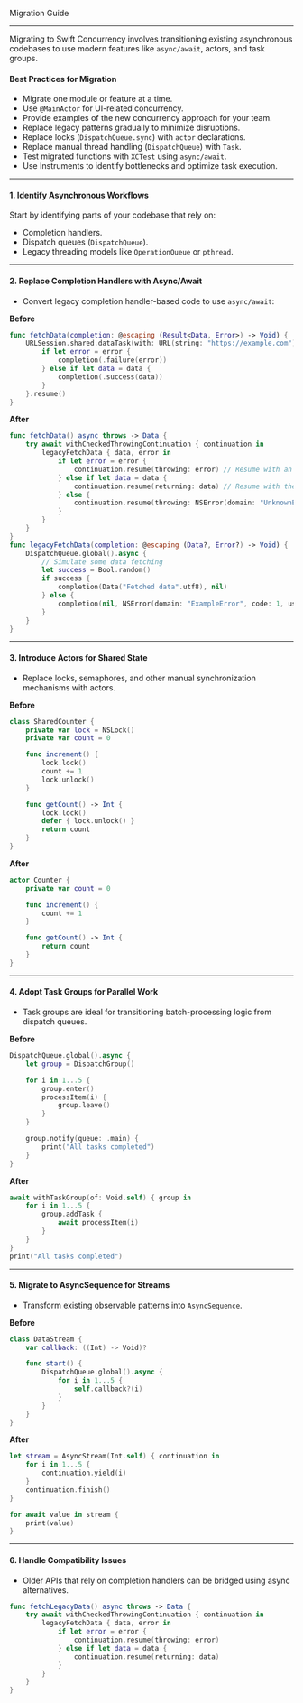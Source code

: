 Migration Guide

---

Migrating to Swift Concurrency involves transitioning existing asynchronous codebases to use modern features like `async/await`, actors, and task groups.

#### Best Practices for Migration

- Migrate one module or feature at a time.
- Use `@MainActor` for UI-related concurrency.
- Provide examples of the new concurrency approach for your team.
- Replace legacy patterns gradually to minimize disruptions.
- Replace locks (`DispatchQueue.sync`) with `actor` declarations.
- Replace manual thread handling (`DispatchQueue`) with `Task`.
- Test migrated functions with `XCTest` using `async/await`.
- Use Instruments to identify bottlenecks and optimize task execution.

---

#### 1. Identify Asynchronous Workflows

Start by identifying parts of your codebase that rely on:
- Completion handlers.
- Dispatch queues (`DispatchQueue`).
- Legacy threading models like `OperationQueue` or `pthread`.

---

#### 2. Replace Completion Handlers with Async/Await

- Convert legacy completion handler-based code to use `async/await`:

**Before**
```swift
func fetchData(completion: @escaping (Result<Data, Error>) -> Void) {
    URLSession.shared.dataTask(with: URL(string: "https://example.com")!) { data, _, error in
        if let error = error {
            completion(.failure(error))
        } else if let data = data {
            completion(.success(data))
        }
    }.resume()
}
```

**After**
```swift
func fetchData() async throws -> Data {
    try await withCheckedThrowingContinuation { continuation in
        legacyFetchData { data, error in
            if let error = error {
                continuation.resume(throwing: error) // Resume with an error.
            } else if let data = data {
                continuation.resume(returning: data) // Resume with the result.
            } else {
                continuation.resume(throwing: NSError(domain: "UnknownError", code: 0)) // Handle unexpected cases.
            }
        }
    }
}
func legacyFetchData(completion: @escaping (Data?, Error?) -> Void) {
    DispatchQueue.global().async {
        // Simulate some data fetching
        let success = Bool.random()
        if success {
            completion(Data("Fetched data".utf8), nil)
        } else {
            completion(nil, NSError(domain: "ExampleError", code: 1, userInfo: nil))
        }
    }
}
```

--- 

#### 3. Introduce Actors for Shared State

- Replace locks, semaphores, and other manual synchronization mechanisms with actors.

**Before**
```swift
class SharedCounter {
    private var lock = NSLock()
    private var count = 0

    func increment() {
        lock.lock()
        count += 1
        lock.unlock()
    }

    func getCount() -> Int {
        lock.lock()
        defer { lock.unlock() }
        return count
    }
}
```

**After**
```swift
actor Counter {
    private var count = 0

    func increment() {
        count += 1
    }

    func getCount() -> Int {
        return count
    }
}
```

---

#### 4. Adopt Task Groups for Parallel Work

- Task groups are ideal for transitioning batch-processing logic from dispatch queues.

**Before**
```swift
DispatchQueue.global().async {
    let group = DispatchGroup()

    for i in 1...5 {
        group.enter()
        processItem(i) {
            group.leave()
        }
    }

    group.notify(queue: .main) {
        print("All tasks completed")
    }
}
```

**After**
```swift
await withTaskGroup(of: Void.self) { group in
    for i in 1...5 {
        group.addTask {
            await processItem(i)
        }
    }
}
print("All tasks completed")
```

---

#### 5. Migrate to AsyncSequence for Streams

- Transform existing observable patterns into `AsyncSequence`.

**Before**
```swift
class DataStream {
    var callback: ((Int) -> Void)?

    func start() {
        DispatchQueue.global().async {
            for i in 1...5 {
                self.callback?(i)
            }
        }
    }
}
```

**After**
```swift
let stream = AsyncStream(Int.self) { continuation in
    for i in 1...5 {
        continuation.yield(i)
    }
    continuation.finish()
}

for await value in stream {
    print(value)
}
```

---

#### 6. Handle Compatibility Issues

- Older APIs that rely on completion handlers can be bridged using async alternatives.

```swift
func fetchLegacyData() async throws -> Data {
    try await withCheckedThrowingContinuation { continuation in
        legacyFetchData { data, error in
            if let error = error {
                continuation.resume(throwing: error)
            } else if let data = data {
                continuation.resume(returning: data)
            }
        }
    }
}
```
